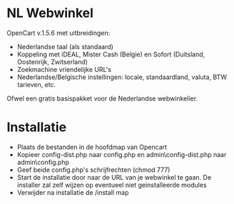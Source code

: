 NL Webwinkel
============

OpenCart v.1.5.6 met uitbreidingen:

* Nederlandse taal (als standaard)
* Koppeling met iDEAL, Mister Cash (Belgie) en Sofort (Duitsland, Oostenrijk, Zwitserland)
* Zoekmachine vriendelijke URL's
* Nederlandse/Belgische instellingen: locale, standaardland, valuta, BTW tarieven, etc.

Ofwel een gratis basispakket voor de Nederlandse webwinkelier.

Installatie
===========

* Plaats de bestanden in de hoofdmap van Opencart
* Kopieer config-dist.php naar config.php en admin\config-dist.php naar admin\config.php
* Geef beide config.php's schrijfrechten (chmod 777)
* Start de installatie door naar de URL van je webwinkel te gaan. De installer zal zelf wijzen op eventueel niet geinstalleerde modules
* Verwijder na installatie de /install map


